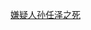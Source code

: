 [嫌疑人孙任泽之死](https://github.com/ooumonidesi/beast/blob/main/%E8%B4%A2%E6%96%B0%E7%BD%91%E3%80%8A%E5%AB%8C%E7%96%91%E4%BA%BA%E5%AD%99%E4%BB%BB%E6%B3%BD%E4%B9%8B%E6%AD%BB%E3%80%8B.md) 
